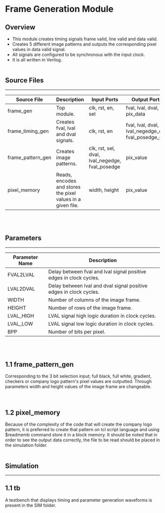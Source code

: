 # Frame Generation Module

## Overview
- This module creates timing signals frame valid, line valid and data valid.
- Creates 5 different image patterns and outputs the corresponding pixel values in data valid signal.
- All signals are configured to be synchronous with the input clock.
- It is all written in Verilog.
</br></br>

## Source Files
---
Source File | Description | Input Ports | Output Ports
--- | --- | --- | ---
frame_gen | Top module. |clk, rst, en, sel|fval, lval, dval, pix_data
frame_timing_gen | Creates fval, lval and dval signals. | clk, rst, en | fval, lval, dval, lval_negedge_out, fval_posedge_out
frame_pattern_gen | Creates image patterns. | clk, rst, sel, dval, lval_negedge, fval_posedge | pix_value
pixel_memory | Reads, encodes and stores the pixel values in a given file. | width, height |pix_value
</br></br>

## Parameters
---
Parameter Name | Description
--- | ---
FVAL2LVAL | Delay between fval and lval signal positive edges in clock cycles.
LVAL2DVAL | Delay between lval and dval signal positive edges in clock cycles.
WIDTH | Number of columns of the image frame.  
HEIGHT | Number of rows of the image frame.
LVAL_HIGH | LVAL signal high logic duration in clock cycles.
LVAL_LOW | LVAL signal low logic duration in clock cycles.
BPP | Number of bits per pixel.
</br></br>

## 1.1 frame_pattern_gen
Corresponding to the 3 bit selection input; full black, full white, gradient, checkers or company logo pattern's pixel values are outputted. Through parameters width and height values of the image frame are changeable.   
</br></br>

## 1.2 pixel_memory 
Because of the complexity of the code that will create the company logo pattern, it is preferred to create that pattern on tcl script language and using $readmemb command store it in a block memory. It should be noted that in order to see the output data correctly, the file to be read should be placed in the simulation folder.
</br></br>
## Simulation
---

## 1.1 tb
A testbench that displays timing and parameter generation waveforms is present in the SIM folder. 

